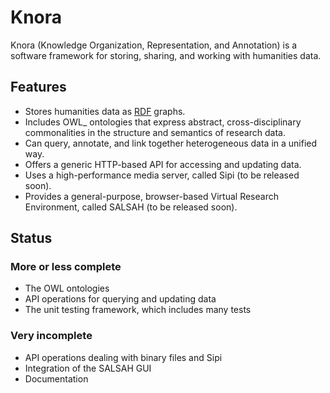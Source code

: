# Knora

Knora (Knowledge Organization, Representation, and Annotation) is a software
framework for storing, sharing, and working with humanities data.

## Features

* Stores humanities data as [RDF](http://www.w3.org/TR/2014/NOTE-rdf11-primer-20140624/) graphs.
* Includes OWL_ ontologies that express abstract, cross-disciplinary commonalities in the structure and semantics of research data.
* Can query, annotate, and link together heterogeneous data in a unified way.
* Offers a generic HTTP-based API for accessing and updating data.
* Uses a high-performance media server, called Sipi (to be released soon).
* Provides a general-purpose, browser-based Virtual Research Environment, called SALSAH (to be released soon).

## Status

### More or less complete

* The OWL ontologies
* API operations for querying and updating data
* The unit testing framework, which includes many tests

### Very incomplete

* API operations dealing with binary files and Sipi
* Integration of the SALSAH GUI
* Documentation
